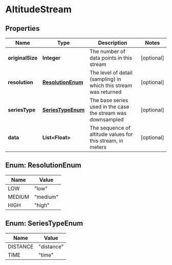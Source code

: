 
# AltitudeStream

## Properties
Name | Type | Description | Notes
------------ | ------------- | ------------- | -------------
**originalSize** | **Integer** | The number of data points in this stream |  [optional]
**resolution** | [**ResolutionEnum**](#ResolutionEnum) | The level of detail (sampling) in which this stream was returned |  [optional]
**seriesType** | [**SeriesTypeEnum**](#SeriesTypeEnum) | The base series used in the case the stream was downsampled |  [optional]
**data** | **List&lt;Float&gt;** | The sequence of altitude values for this stream, in meters |  [optional]


<a name="ResolutionEnum"></a>
## Enum: ResolutionEnum
Name | Value
---- | -----
LOW | &quot;low&quot;
MEDIUM | &quot;medium&quot;
HIGH | &quot;high&quot;


<a name="SeriesTypeEnum"></a>
## Enum: SeriesTypeEnum
Name | Value
---- | -----
DISTANCE | &quot;distance&quot;
TIME | &quot;time&quot;



